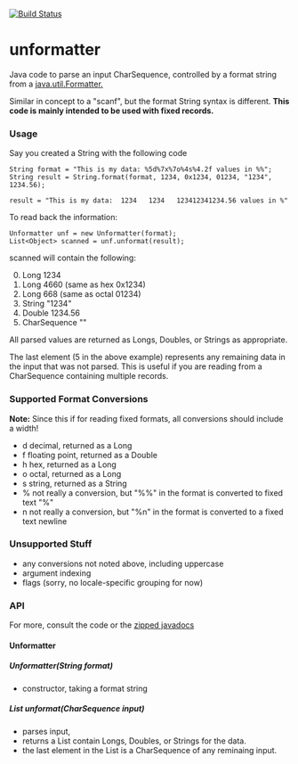 [![Build Status](https://secure.travis-ci.org/MorganConrad/unformatter.png)](http://travis-ci.org/MorganConrad/unformatter)


unformatter
====

Java code to parse an input CharSequence, controlled by a format string from a [java.util.Formatter.](https://docs.oracle.com/javase/8/docs/api/java/util/Formatter.html)

Similar in concept to a "scanf", but the format String syntax is different.  **This code is mainly intended to be used with fixed records.**

### Usage

Say you created a String with the following code

    String format = "This is my data: %5d%7x%7o%4s%4.2f values in %%";
    String result = String.format(format, 1234, 0x1234, 01234, "1234", 1234.56);
    
    result = "This is my data:  1234   1234   123412341234.56 values in %"

To read back the information:

    Unformatter unf = new Unformatter(format);
    List<Object> scanned = unf.unformat(result);

scanned will contain the following:

 0. Long 1234
 1. Long 4660 (same as hex  0x1234)
 2. Long 668  (same as octal 01234)
 3. String "1234"
 4. Double 1234.56
 5. CharSequence ""

All parsed values are returned as Longs, Doubles, or Strings as appropriate.  

The last element (5 in the above example) represents any remaining data in the input that was not parsed.  This is useful if you are reading from a CharSequence containing multiple records.

### Supported Format Conversions

**Note:** Since this if for reading fixed formats, all conversions should include a width!

 * d decimal, returned as a Long
 * f floating point, returned as a Double
 * h hex, returned as a Long
 * o octal, returned as a Long
 * s string, returned as a String
 * % not really a conversion, but "%%" in the format is converted to fixed text "%"
 * n not really a conversion, but "%n" in the format is converted to a fixed text newline

### Unsupported Stuff
 
 * any conversions not noted above, including uppercase
 * argument indexing
 * flags  (sorry, no locale-specific grouping for now)

 
 
### API   
  For more, consult the code or the [zipped javadocs](https://github.com/MorganConrad/unformatter/blob/master/javadocs.zip)

#### Unformatter

##### Unformatter(String format)                    
 * constructor, taking a format string
  
##### List unformat(CharSequence input)     
 * parses input, 
 * returns a List contain Longs, Doubles, or Strings for the data.
 * the last element in the List is a CharSequence of any reminaing input.

    
